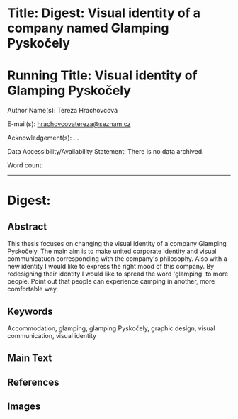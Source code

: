 # Title: Digest: Visual identity of a company named Glamping Pyskočely

# Running Title: Visual identity of Glamping Pyskočely

Author Name(s): Tereza Hrachovcová

E-mail(s): hrachovcovatereza@seznam.cz

Acknowledgement(s): …

Data Accessibility/Availability Statement: There is no data archived.

<!-- See https://www.cambridge.org/core/services/authors/open-data/data-availability-statements -->

Word count: <!-- Digests should be approximately 500 words. Everything below, including headings, image captions, etc., except references. -->

- - -

# Digest: <!-- Full title from above -->

## Abstract

This thesis focuses on changing the visual identity of a company Glamping Pyskočely. The main aim is to make united corporate identity and visual communicatuon corresponding with the company's philosophy.  Also with a new identity I would like to express the right mood of this company. By redesigning their identity I would like to spread the word 'glamping' to more people. Point out that people can experience camping in another, more comfortable way. 

## Keywords

Accommodation, glamping, glamping Pyskočely, graphic design, visual communication, visual identity

## Main Text

<!--
Consider these four sections:

1. Introduction that puts the research in a broader context and provides added value through citations not included in the original article.
2. Summary of original article’s methods and results.
3. Further discussion on significance of findings.
4. Discussion connecting this work to other studies – provides added value through citations not included in original study.
 -->

## References

<!-- Use an unordered list, arranged alphabetically by author’s surname.  -->

## Images

<!-- Original figure(s) and caption(s) designed by digest author. And remeber to optimize images. -->

